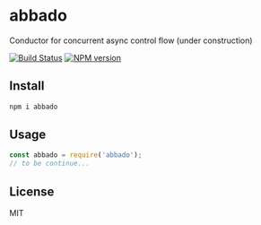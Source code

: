 # abbado

Conductor for concurrent async control flow (under construction)

[![Build Status][travis-image]][travis-url]
[![NPM version][npm-image]][npm-url]

## Install

```bash
npm i abbado
```

## Usage

```js
const abbado = require('abbado');
// to be continue...
```

## License

MIT

[npm-url]: https://npmjs.org/package/abbado
[npm-image]: https://badge.fury.io/js/abbado.svg
[travis-url]: https://travis-ci.org/astur/abbado
[travis-image]: https://travis-ci.org/astur/abbado.svg?branch=master